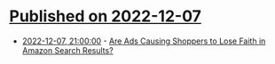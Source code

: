 # [Published on 2022-12-07](index.md)

* [2022-12-07, 21:00:00](https://soylentnews.org/article.pl?sid=22/12/07/0020250&from=rss) - [Are Ads Causing Shoppers to Lose Faith in Amazon Search Results?](https://soylentnews.org/article.pl?sid=22/12/07/0020250&from=rss)
